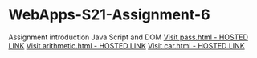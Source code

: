 # WebApps-S21-Assignment-6

Assignment introduction Java Script and DOM
<a href="https://44-563-webapps-f21.github.io/webapps-s21-assignment-5-DasariSwapna/pass.html">
Visit pass.html - HOSTED LINK</a>
<a href="https://44-563-webapps-f21.github.io/webapps-s21-assignment-5-DasariSwapna/arithmetic.html">
Visit arithmetic.html - HOSTED LINK</a>
<a href="https://44-563-webapps-f21.github.io/webapps-s21-assignment-5-DasariSwapna/car.html">
Visit car.html - HOSTED LINK</a>
